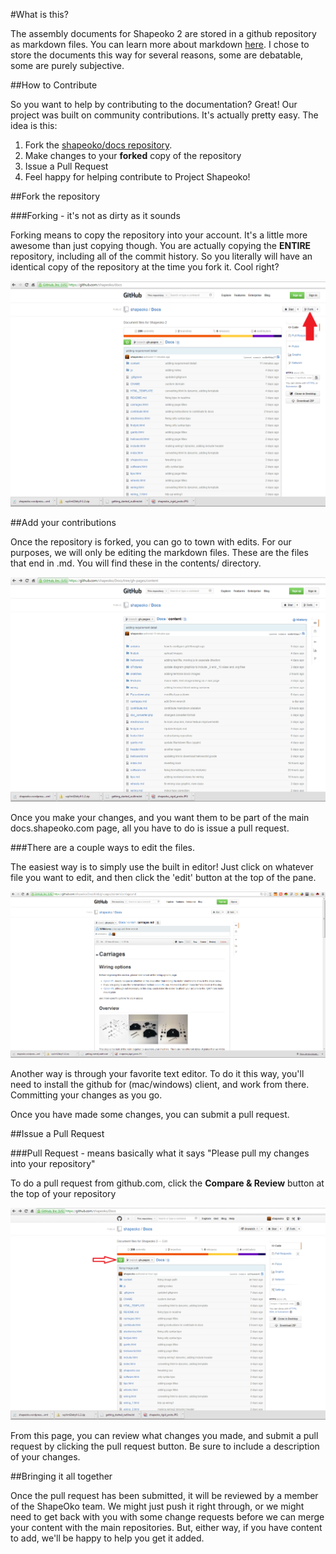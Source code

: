 #What is this?

The assembly documents for Shapeoko 2 are stored in a github repository as markdown files. You can learn more about markdown [here](http://daringfireball.net/projects/markdown/). I chose to store the documents this way for several reasons, some are debatable, some are purely subjective.


##How to Contribute

So you want to help by contributing to the documentation? Great! Our project was built on community contributions. It's actually pretty easy. The idea is this:

1. Fork the [shapeoko/docs repository](https://github.com/shapeoko/Docs). 
2. Make changes to your **forked** copy of the repository
3. Issue a Pull Request
4. Feel happy for helping contribute to Project Shapeoko!

##Fork the repository

###Forking - it's not as dirty as it sounds

Forking means to copy the repository into your account. It's a little more awesome than just copying though. You are actually copying the **ENTIRE** repository, including all of the commit history. So you literally will have an identical copy of the repository at the time you fork it. Cool right?

![forking](contribute/fork.png)


##Add your contributions

Once the repository is forked, you can go to town with edits. For our purposes, we will only be editing the markdown files. These are the files that end in .md. You will find these in the contents/ directory. 

![contents directory](contribute/contents_dir.png)

Once you make your changes, and you want them to be part of the main docs.shapeoko.com page, all you have to do is issue a pull request.

###There are a couple ways to edit the files. 

The easiest way is to simply use the built in editor! Just click on whatever file you want to edit, and then click the 'edit' button at the top of the pane.

![built in editor](contribute/editing.png)

Another way is through your favorite text editor. To do it this way, you'll need to install the github for (mac/windows) client, and work from there. Committing your changes as you go.

Once you have made some changes, you can submit a pull request. 

##Issue a Pull Request

###Pull Request - means basically what it says "Please pull my changes into your repository"

To do a pull request from github.com, click the **Compare & Review** button at the top of your repository

![compare and review](contribute/compare.png)

From this page, you can review what changes you made, and submit a pull request by clicking the pull request button. Be sure to include a description of your changes. 


##Bringing it all together

Once the pull request has been submitted, it will be reviewed by a member of the ShapeOko team. We might just push it right through, or we might need to get back with you with some change requests before we can merge your content with the main repositories. But, either way, if you have content to add, we'll be happy to help you get it added.